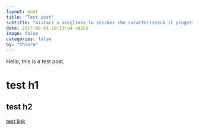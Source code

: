 ```yaml
---
layout: post
title: "Test post"
subtitle: "aiutaci a scegliere lo sticker che caratterizzerà il progetto"
date: 2017-08-01 10:13:04 +0200
image: false
categories: false
by: "Chiara"
---
```

Hello, this is a test post.

# test h1


## test h2

[test link](http://opencare.cc)
